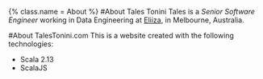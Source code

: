 {%
  class.name = About
%}
#About Tales Tonini
Tales is a *Senior Software Engineer* working in Data Engineering at [Eliiza](https://eliiza.com.au/), in Melbourne, Australia.

#About TalesTonini.com
This is a website created with the following technologies:
- Scala 2.13
- ScalaJS
